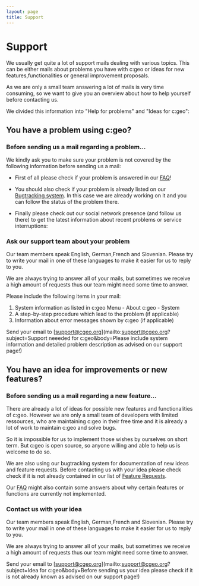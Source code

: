```yaml
---
layout: page
title: Support
---
```


# Support

We usually get quite a lot of support mails dealing with various topics. This can be either mails about problems you have with c:geo or ideas for new features,functionalities or general improvement proposals.

As we are only a small team answering a lot of mails is very time consuming, so we want to give you an overview about how to help yourself before contacting us.

We divided this information into "Help for problems" and "Ideas for c:geo":

## You have a problem using c:geo?

### Before sending us a mail regarding a problem...

We kindly ask you to make sure your problem is not covered by the following information before sending us a mail:

- First of all please check if your problem is answered in our [FAQ](/faq.html)!

- You should also check if your problem is already listed on our [Bugtracking system](https://github.com/cgeo/cgeo/issues?q=+sort%3Aupdated-desc+). In this case we are already working on it and you can follow the status of the problem there.

- Finally please check out our social network presence (and follow us there) to get the latest information about recent problems or service interruptions:

<div class="socialmedia">
    <a href="https://www.facebook.com/android.geocaching" class="facebook"></a>
    <a href="https://plus.google.com/105588163414303246956" class="googleplus" rel="publisher"></a>
    <a href="https://twitter.com/android_gc" class="twitter"></a>
</div>

### Ask our support team about your problem

Our team members speak English, German,French and Slovenian.
Please try to write your mail in one of these languages to make it easier for us to reply to you.

We are always trying to answer all of your mails, but sometimes we receive a high amount of requests thus our team might need some time to answer.

Please include the following items in your mail:

1. System information as listed in c:geo Menu - About c:geo - System
2. A step-by-step procedure which lead to the problem (if applicable)
3. Information about error messages shown by c:geo (if applicable)

Send your email to [support@cgeo.org](mailto:support@cgeo.org?subject=Support neeeded for c:geo&body=Please include system information and detailed problem description as advised on our support page!)

## You have an idea for improvements or new features?

### Before sending us a mail regarding a new feature...

There are already a lot of ideas for possible new features and functionalities of c:geo. However we are only a small team of developers with limited ressources, who are maintaining c:geo in their free time and it is already a lot of work to maintain c:geo and solve bugs.

So it is impossible for us to implement those wishes by ourselves on short term.
But c:geo is open source, so anyone willing and able to help us is welcome to do so. 

We are also using our bugtracking system for documentation of new ideas and feature requests. Before contacting us with your idea please check check if it is not already contained in our list of [Feature Requests](https://github.com/cgeo/cgeo/issues?q=label%3A%22Feature+Request%22+sort%3Acreated-desc).

Our [FAQ](/faq.html) might also contain some answers about why certain features or functions are currently not implemented.

### Contact us with your idea

Our team members speak English, German,French and Slovenian.
Please try to write your mail in one of these languages to make it easier for us to reply to you.

We are always trying to answer all of your mails, but sometimes we receive a high amount of requests thus our team might need some time to answer.

Send your email to [support@cgeo.org](mailto:support@cgeo.org?subject=Idea for c:geo&body=Before sending us your idea please check if it is not already known as advised on our support page!)

